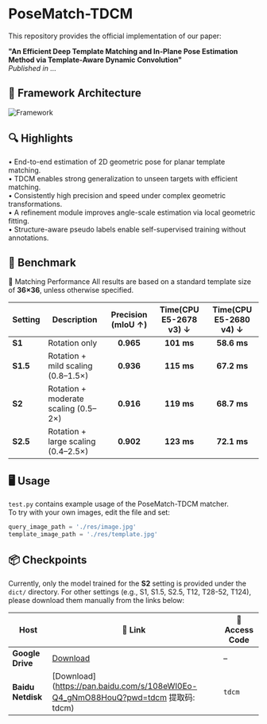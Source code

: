 # PoseMatch-TDCM

This repository provides the official implementation of our paper:

**"An Efficient Deep Template Matching and In-Plane Pose Estimation Method via Template-Aware Dynamic Convolution"**  
*Published in ...*

## 🔧 Framework Architecture

![Framework](framework.png)



## 🔍 Highlights

• End-to-end estimation of 2D geometric pose for planar template matching.  
• TDCM enables strong generalization to unseen targets with efficient matching.  
• Consistently high precision and speed under complex geometric transformations.  
• A refinement module improves angle-scale estimation via local geometric fitting.  
• Structure-aware pseudo labels enable self-supervised training without annotations.  

## 🧪 Benchmark
🚀 Matching Performance
All results are based on a standard template size of **36×36**, unless otherwise specified.

| Setting   | Description                          | Precision (mIoU ↑) | Time(CPU E5-2678 v3) ↓ | Time(CPU E5-2680 v4) ↓ |
| --------- | ------------------------------------ | :----------------: | :----------------:     | :-----------------:    |
| **S1**    | Rotation only                        |     **0.965**      |     **101 ms**         |     **58.6 ms**        |
| **S1.5**  | Rotation + mild scaling (0.8–1.5×)   |     **0.936**      |     **115 ms**         |     **67.2 ms**        |
| **S2**    | Rotation + moderate scaling (0.5–2×) |     **0.916**      |     **119 ms**         |     **68.7 ms**        |
| **S2.5**  | Rotation + large scaling (0.4–2.5×)  |     **0.902**      |     **123 ms**         |     **72.1 ms**        |


## 🖥️ Usage

`test.py` contains example usage of the PoseMatch-TDCM matcher.  
To try with your own images, edit the file and set:

```python
query_image_path = './res/image.jpg'
template_image_path = './res/template.jpg'
```
   

## 📦 Checkpoints

Currently, only the model trained for the **S2** setting is provided under the `dict/` directory.
For other settings (e.g., S1, S1.5, S2.5, T12, T28-52, T124), please download them manually from the links below:

| Host              | 🔗 Link                                                                                          | 🔑 Access Code |
| ----------------- | ------------------------------------------------------------------------------------------------ | -------------- |
| **Google Drive**  | [Download](https://drive.google.com/drive/folders/14hvIaluqEBXuT3vS9cBwEydYo3d4JO6y?usp=sharing) | –              |
| **Baidu Netdisk** | [Download](https://pan.baidu.com/s/108eWI0Eo-Q4_gNmO88HouQ?pwd=tdcm 提取码: tdcm)                | `tdcm`         |

